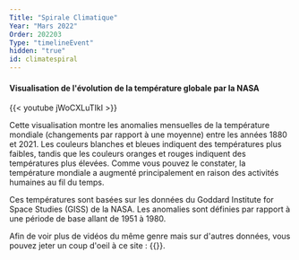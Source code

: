 ```yaml
---
Title: "Spirale Climatique"
Year: "Mars 2022"
Order: 202203
Type: "timelineEvent"
hidden: "true"
id: climatespiral
---
```


#### Visualisation de l'évolution de la température globale par la NASA

{{< youtube jWoCXLuTIkI >}}

Cette visualisation montre les anomalies mensuelles de la température mondiale (changements par rapport à une moyenne) entre les années 1880 et 2021. Les couleurs blanches et bleues indiquent des températures plus faibles, tandis que les couleurs oranges et rouges indiquent des températures plus élevées. Comme vous pouvez le constater, la température mondiale a augmenté principalement en raison des activités humaines au fil du temps.

Ces températures sont basées sur les données du Goddard Institute for Space Studies (GISS) de la NASA. Les anomalies sont définies par rapport à une période de base allant de 1951 à 1980.

Afin de voir plus de vidéos du même genre mais sur d'autres données, vous pouvez jeter un coup d'oeil à ce site : {{<mylink name="Climate Lab Book" href="https://www.climate-lab-book.ac.uk/spirals/">}}.